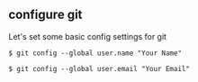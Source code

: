 ##  configure git

Let's set some basic config settings for git

```$ git config --global user.name "Your Name"```

```$ git config --global user.email "Your Email"```
